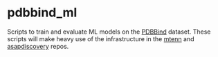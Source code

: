 # pdbbind_ml
Scripts to train and evaluate ML models on the [PDBBind](http://www.pdbbind.org.cn/) dataset.
These scripts will make heavy use of the infrastructure in the [mtenn](https://github.com/choderalab/mtenn/) and [asapdiscovery](https://github.com/choderalab/asapdiscovery/) repos.
